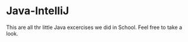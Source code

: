 # Java-IntelliJ
This are all thr little Java excercises we did in School.
Feel free to take a look.

